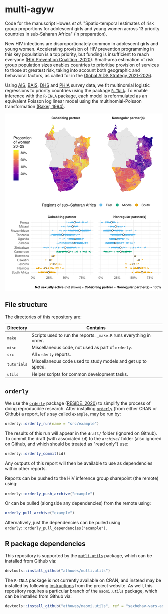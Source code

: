 # multi-agyw

Code for the manuscript Howes *et al.* "Spatio-temporal estimates of risk group proportions for adolescent girls and young women across 13 priority countries in sub-Saharan Africa" (in preparation).

New HIV infections are disproportionately common in adolescent girls and young women.
Accelerating provision of HIV prevention programming in this key population is a top priority, but funding is insufficient to reach everyone ([HIV Prevention Coalition, 2020](https://hivpreventioncoalition.unaids.org/wp-content/uploads/2020/06/Decision-making-aide-AGYW-investment-Version-March-2020-Final.pdf)).
Small-area estimation of risk group population sizes enables countries to prioritise provision of services to those at greatest risk, taking into account both geographic and behavioral factors, as called for in the [Global AIDS Strategy 2021-2026](https://www.unaids.org/en/Global-AIDS-Strategy-2021-2026).

Using [AIS](https://dhsprogram.com/methodology/survey-types/ais.cfm), [BAIS](https://baisv20.com/), [DHS](https://dhsprogram.com/) and [PHIA](https://phia.icap.columbia.edu/) survey data, we fit multinomial logistic regressions to priority countries using the package [`R-INLA`](https://www.r-inla.org/).
To enable inference with the `R-INLA` package, each model is reformulated as an equivalent Poisson log linear model using the multinomial-Poisson transformation [(Baker, 1994)](https://www.jstor.org/stable/2348134?seq=1#metadata_info_tab_contents).

![This figure is produced by the report `plot_aids-abstract`](aids-abstract.png)

## File structure

The directories of this repository are:

| Directory   | Contains |
|-------------|--------------|
| `make`      | Scripts used to run the reports. `_make.R` runs everything in order. |
| `misc`      | Miscellaneous code, not used as part of `orderly`. |
| `src`       | All `orderly` reports. |
| `tutorials` | Miscellaneous code used to study models and get up to speed. |
| `utils`     | Helper scripts for common development tasks. |

## `orderly`

We use the [`orderly`](https://github.com/vimc/orderly) package ([RESIDE, 2020](https://reside-ic.github.io/)) to simplify the process of doing reproducible research.
After installing [`orderly`](https://github.com/vimc/orderly) (from either CRAN or Github) a report, let's say called `example`, may be run by:

```r
orderly::orderly_run(name = "src/example")
```

The results of this run will appear in the `draft/` folder (ignored on Github).
To commit the draft (with associated `id`) to the `archive/` folder (also ignored on Github, and which should be treated as "read only") use:

```r
orderly::orderly_commit(id)
```

Any outputs of this report will then be available to use as dependencies within other reports.

Reports can be pushed to the HIV inference group sharepoint (the remote) using:

```r
orderly::orderly_push_archive("example")
```

Or can be pulled (alongside any dependencies) from the remote using:

```r
orderly_pull_archive("example")
```

Alternatively, just the dependencies can be pulled using `orderly::orderly_pull_dependencies("example")`.

## R package dependencies

This repository is supported by the [`mutli.utils`](https://github.com/athowes/multi.utils) package, which can be installed from Github via:

```r
devtools::install_github("athowes/multi.utils")
```

The `R-INLA` package is not currently available on CRAN, and instead may be installed by following [instructions](https://www.r-inla.org/download-install) from the project website.
As well, this repository requires a particular branch of the `naomi.utils` package, which can be installed from Github via:

```r
devtools::install_github("athowes/naomi.utils", ref = "sexbehav-vars-adam")
```
